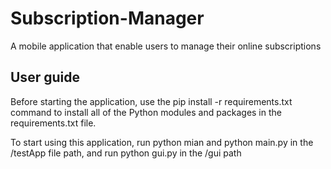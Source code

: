 # Subscription-Manager

A mobile application that enable users to manage their online subscriptions

## User guide
Before starting the application, use the pip install -r requirements.txt command to install all of the Python modules and packages in the requirements.txt file. 

To start using this application, run python mian and python main.py in the /testApp file path, and run python gui.py in the /gui path
